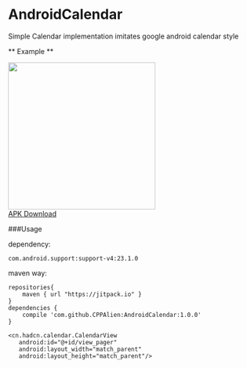 # AndroidCalendar
Simple Calendar implementation imitates google android calendar style


** Example **
    <div class='row'>
        <img src='http://7xq276.com2.z0.glb.qiniucdn.com/calendar.gif' width="300px"/>
    </div>
[APK Download](http://7xq276.com2.z0.glb.qiniucdn.com/calendar-example.apk)

###Usage

dependency:

```
com.android.support:support-v4:23.1.0
```

maven way:
```
repositories{
    maven { url "https://jitpack.io" }
}
dependencies {
    compile 'com.github.CPPAlien:AndroidCalendar:1.0.0'
}
```

```
<cn.hadcn.calendar.CalendarView
   android:id="@+id/view_pager"
   android:layout_width="match_parent"
   android:layout_height="match_parent"/>
```